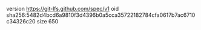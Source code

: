 version https://git-lfs.github.com/spec/v1
oid sha256:5482d4bcd6a9810f3d4396b0a5cca35722182784cfa0617b7ac6710c34326c20
size 650
